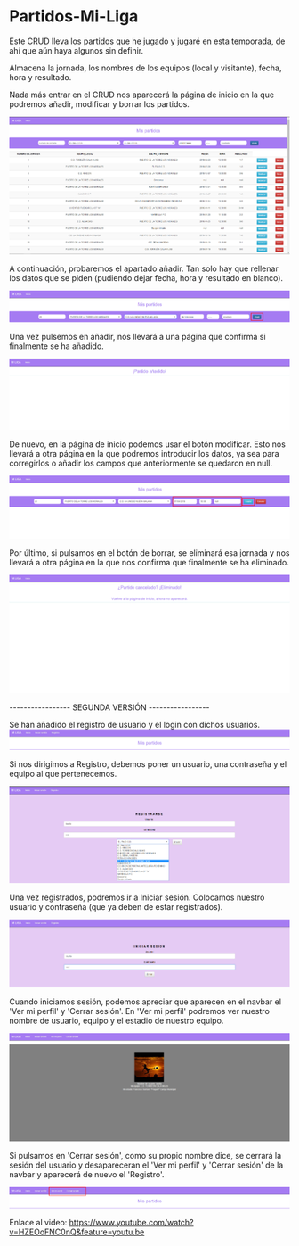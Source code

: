 # Partidos-Mi-Liga
Este CRUD lleva los partidos que he jugado y jugaré en esta temporada, de ahí que aún haya algunos sin definir.

Almacena la jornada, los nombres de los equipos (local y visitante), fecha, hora y resultado.

Nada más entrar en el CRUD nos aparecerá la página de inicio en la que podremos añadir, modificar y borrar los partidos.

![alt text](https://github.com/lauradelpino24/Partidos-Mi-Liga/blob/master/images/index.png)

A continuación, probaremos el apartado añadir. Tan solo hay que rellenar los datos que se piden (pudiendo dejar fecha, hora y resultado en blanco).

![alt text](https://github.com/lauradelpino24/Partidos-Mi-Liga/blob/master/images/add.png)

Una vez pulsemos en añadir, nos llevará a una página que confirma si finalmente se ha añadido.

![alt text](https://github.com/lauradelpino24/Partidos-Mi-Liga/blob/master/images/addok.png)

De nuevo, en la página de inicio podemos usar el botón modificar. Esto nos llevará a otra página en la que podremos introducir los datos, ya sea para corregirlos o añadir los campos que anteriormente se quedaron en null.

![alt text](https://github.com/lauradelpino24/Partidos-Mi-Liga/blob/master/images/modify.png)

Por último, si pulsamos en el botón de borrar, se eliminará esa jornada y nos llevará a otra página en la que nos confirma que finalmente se ha eliminado.

![alt text](https://github.com/lauradelpino24/Partidos-Mi-Liga/blob/master/images/delete.png)

----------------- SEGUNDA VERSIÓN -----------------

Se han añadido el registro de usuario y el login con dichos usuarios.
![alt text](https://github.com/lauradelpino24/Partidos-Mi-Liga/blob/master/images/new-navbar.png)

Si nos dirigimos a Registro, debemos poner un usuario, una contraseña y el equipo al que pertenecemos.

![alt text](https://github.com/lauradelpino24/Partidos-Mi-Liga/blob/master/images/registro.png)

Una vez registrados, podremos ir a Iniciar sesión. Colocamos nuestro usuario y contraseña (que ya deben de estar registrados).

![alt text](https://github.com/lauradelpino24/Partidos-Mi-Liga/blob/master/images/login.png)

Cuando iniciamos sesión, podemos apreciar que aparecen en el navbar el 'Ver mi perfil' y 'Cerrar sesión'.
En 'Ver mi perfil' podremos ver nuestro nombre de usuario, equipo y el estadio de nuestro equipo.

![alt text](https://github.com/lauradelpino24/Partidos-Mi-Liga/blob/master/images/profile.png)

Si pulsamos en 'Cerrar sesión', como su propio nombre dice, se cerrará la sesión del usuario y desapareceran el 'Ver mi perfil' y 'Cerrar sesión' de la navbar y aparecerá de nuevo el 'Registro'.

![alt text](https://github.com/lauradelpino24/Partidos-Mi-Liga/blob/master/images/navbar2.png)

Enlace al video: https://www.youtube.com/watch?v=HZEOoFNC0nQ&feature=youtu.be
